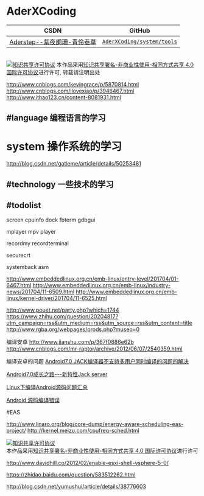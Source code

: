 AderXCoding
=======

| CSDN | GitHub |
|:----:|:------:|
| [Aderstep--紫夜阑珊-青伶巷草](http://blog.csdn.net/gatieme) | [`AderXCoding/system/tools`](https://github.com/gatieme/AderXCoding/tree/master/system/tools) |


<br>
<a rel="license" href="http://creativecommons.org/licenses/by-nc-sa/4.0/"><img alt="知识共享许可协议" style="border-width:0" src="https://i.creativecommons.org/l/by-nc-sa/4.0/88x31.png" /></a>
本作品采用<a rel="license" href="http://creativecommons.org/licenses/by-nc-sa/4.0/">知识共享署名-非商业性使用-相同方式共享 4.0 国际许可协议</a>进行许可, 转载请注明出处
<br>

http://www.cnblogs.com/kevingrace/p/5870814.html
http://www.cnblogs.com/ilovexiao/p/3946467.html
http://www.ithao123.cn/content-8081931.html


#language 编程语言的学习
-------


# system  操作系统的学习



http://blog.csdn.net/gatieme/article/details/50253481



#technology  一些技术的学习
-------

#todolist
-------

screen
cpuinfo
dock
fbterm
gdbgui

mplayer
mpv
player

recordmy
recordterminal

securecrt

systemback
asm

http://www.embeddedlinux.org.cn/emb-linux/entry-level/201704/01-6467.html
http://www.embeddedlinux.org.cn/emb-linux/industry-news/201704/11-6509.html
http://www.embeddedlinux.org.cn/emb-linux/kernel-driver/201704/11-6525.html

http://www.pouet.net/party.php?which=1744
https://www.zhihu.com/question/20204817?utm_campaign=rss&utm_medium=rss&utm_source=rss&utm_content=title
http://www.rgba.org/webpages/prods.php?museo=0


编译安卓
http://www.jianshu.com/p/367f0886e62b
http://www.cnblogs.com/mr-raptor/archive/2012/06/07/2540359.html


编译安卓的问题
[Android7.0 JACK编译器不支持多用户同时编译的问题的解决](http://blog.csdn.net/lizekun2010/article/details/52535591)


[Android7.0成长之路---新特性Jack server](http://blog.csdn.net/xz10561/article/details/53886691)


[Linux下编译Android源码问题汇总](http://blog.csdn.net/u014485786/article/details/51556655)

[Android 源码编译错误](http://www.cnblogs.com/dirt2/p/5431508.html)


#EAS


http://www.linaro.org/blog/core-dump/energy-aware-scheduling-eas-project/
http://kernel.meizu.com/cpufreq-sched.html

<a rel="license" href="http://creativecommons.org/licenses/by-nc-sa/4.0/"><img alt="知识共享许可协议" style="border-width:0" src="https://i.creativecommons.org/l/by-nc-sa/4.0/88x31.png" /></a>
<br>
本作品采用<a rel="license" href="http://creativecommons.org/licenses/by-nc-sa/4.0/">知识共享署名-非商业性使用-相同方式共享 4.0 国际许可协议</a>进行许可


http://www.davidhill.co/2012/02/enable-esxi-shell-vsphere-5-0/


https://zhidao.baidu.com/question/583512262.html

http://blog.csdn.net/yumushui/article/details/38776603
